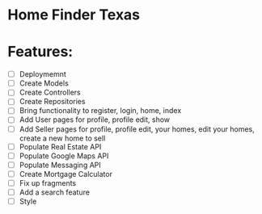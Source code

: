 # Home Finder Texas

# Features:

- [ ] Deploymemnt
- [ ] Create Models
- [ ] Create Controllers
- [ ] Create Repositories
- [ ] Bring functionality to register, login, home, index
- [ ] Add User pages for profile, profile edit, show
- [ ] Add Seller pages for profile, profile edit, your homes, edit your homes, create a new home to sell
- [ ] Populate Real Estate API
- [ ] Populate Google Maps API
- [ ] Populate Messaging API
- [ ] Create Mortgage Calculator
- [ ] Fix up fragments
- [ ] Add a search feature
- [ ] Style
